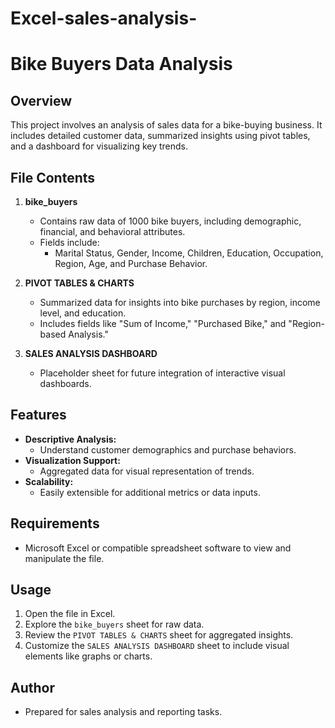 # Excel-sales-analysis-
# Bike Buyers Data Analysis

## Overview
This project involves an analysis of sales data for a bike-buying business. It includes detailed customer data, summarized insights using pivot tables, and a dashboard for visualizing key trends.

## File Contents
1. **bike_buyers**  
   - Contains raw data of 1000 bike buyers, including demographic, financial, and behavioral attributes.
   - Fields include:
     - Marital Status, Gender, Income, Children, Education, Occupation, Region, Age, and Purchase Behavior.

2. **PIVOT TABLES & CHARTS**  
   - Summarized data for insights into bike purchases by region, income level, and education.
   - Includes fields like "Sum of Income," "Purchased Bike," and "Region-based Analysis."

3. **SALES ANALYSIS DASHBOARD**  
   - Placeholder sheet for future integration of interactive visual dashboards.

## Features
- **Descriptive Analysis:** 
  - Understand customer demographics and purchase behaviors.
- **Visualization Support:** 
  - Aggregated data for visual representation of trends.
- **Scalability:** 
  - Easily extensible for additional metrics or data inputs.

## Requirements
- Microsoft Excel or compatible spreadsheet software to view and manipulate the file.

## Usage
1. Open the file in Excel.
2. Explore the `bike_buyers` sheet for raw data.
3. Review the `PIVOT TABLES & CHARTS` sheet for aggregated insights.
4. Customize the `SALES ANALYSIS DASHBOARD` sheet to include visual elements like graphs or charts.

## Author
- Prepared for sales analysis and reporting tasks.
